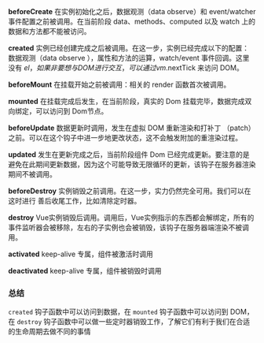 **beforeCreate** 在实例初始化之后，数据观测（data observe）和 event/watcher 事件配置之前被调用。在当前阶段 data、methods、computed 以及 watch 上的数据和方法都不能被访问。

**created** 实例已经创建完成之后被调用。在这一步，实例已经完成以下的配置：数据观测（data observe ），属性和方法的运算，watch/event 事件回调。这里没有 $el，如果非要想与 DOM 进行交互，可以通过vm.$nextTick 来访问 DOM。

**beforeMount** 在挂载开始之前被调用：相关的 render 函数首次被调用。

**mounted** 在挂载完成后发生，在当前阶段，真实的 Dom 挂载完毕，数据完成双向绑定，可以访问到 Dom节点。






**beforeUpdate** 数据更新时调用，发生在虚拟 DOM 重新渲染和打补丁 （patch）之前。可以在这个钩子中进一步地更改状态，这不会触发附加的重渲染过程。

**updated** 发生在更新完成之后，当前阶段组件 Dom 已经完成更新。要注意的是避免在此期间更新数据，因为这个可能导致无限循环的更新，该钩子在服务器渲染期间不被调用。

**beforeDestroy** 实例销毁之前调用。在这一步，实力仍然完全可用。我们可以在这时进行 善后收尾工作，比如清除定时器。

**destroy** Vue实例销毁后调用。调用后，Vue实例指示的东西都会解绑定，所有的事件监听器会被移除，左右的子实例也会被销毁，该钩子在服务器端渲染不被调用。

**activated** keep-alive 专属，组件被激活时调用

**deactivated** keep-alive 专属，组件被销毁时调用





### 总结

`created` 钩子函数中可以访问到数据，在 `mounted` 钩子函数中可以访问到 DOM，在 `destroy` 钩子函数中可以做一些定时器销毁工作，了解它们有利于我们在合适的生命周期去做不同的事情